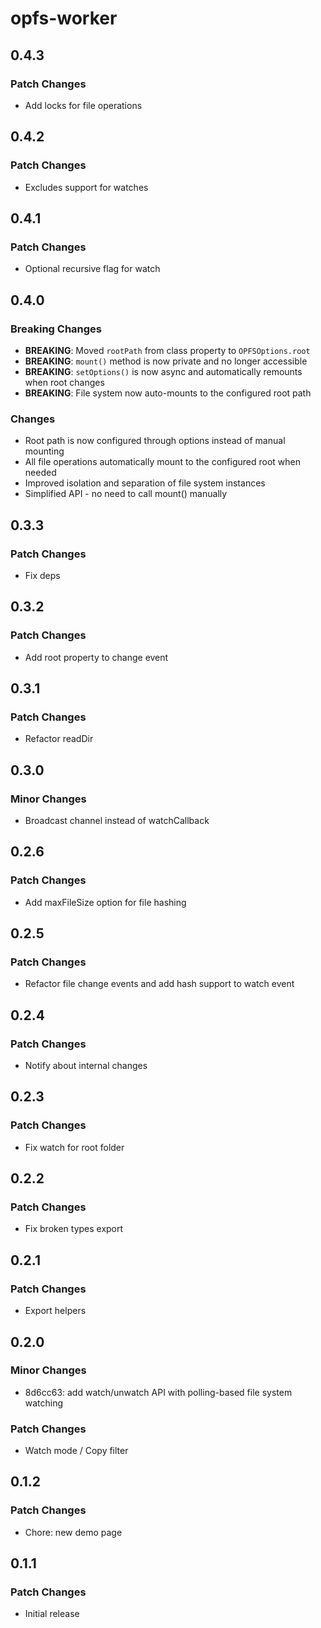 # opfs-worker

## 0.4.3

### Patch Changes

-   Add locks for file operations

## 0.4.2

### Patch Changes

-   Excludes support for watches

## 0.4.1

### Patch Changes

-   Optional recursive flag for watch

## 0.4.0

### Breaking Changes

-   **BREAKING**: Moved `rootPath` from class property to `OPFSOptions.root`
-   **BREAKING**: `mount()` method is now private and no longer accessible
-   **BREAKING**: `setOptions()` is now async and automatically remounts when root changes
-   **BREAKING**: File system now auto-mounts to the configured root path

### Changes

-   Root path is now configured through options instead of manual mounting
-   All file operations automatically mount to the configured root when needed
-   Improved isolation and separation of file system instances
-   Simplified API - no need to call mount() manually

## 0.3.3

### Patch Changes

-   Fix deps

## 0.3.2

### Patch Changes

-   Add root property to change event

## 0.3.1

### Patch Changes

-   Refactor readDir

## 0.3.0

### Minor Changes

-   Broadcast channel instead of watchCallback

## 0.2.6

### Patch Changes

-   Add maxFileSize option for file hashing

## 0.2.5

### Patch Changes

-   Refactor file change events and add hash support to watch event

## 0.2.4

### Patch Changes

-   Notify about internal changes

## 0.2.3

### Patch Changes

-   Fix watch for root folder

## 0.2.2

### Patch Changes

-   Fix broken types export

## 0.2.1

### Patch Changes

-   Export helpers

## 0.2.0

### Minor Changes

-   8d6cc63: add watch/unwatch API with polling-based file system watching

### Patch Changes

-   Watch mode / Copy filter

## 0.1.2

### Patch Changes

-   Chore: new demo page

## 0.1.1

### Patch Changes

-   Initial release
